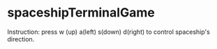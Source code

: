 # spaceshipTerminalGame

Instruction:
press w (up) a(left) s(down) d(right) to control spaceship's direction.
